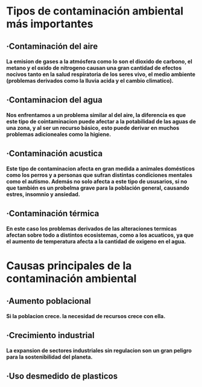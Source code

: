 # Tipos de contaminación ambiental más importantes

## ·Contaminación del aire

#### La emision de gases a la atmósfera como lo son el dioxido de carbono, el metano y el oxido de nitrogeno causan una gran cantidad de efectos nocivos tanto en la salud respiratoria de los seres vivo, el medio ambiente (problemas derivados como la lluvia acida y el cambio climatico).

## ·Contaminacion del agua

#### Nos enfrentamos a un problema similar al del aire, la diferencia es que este tipo de cointaminacion puede afectar a la potabilidad de las aguas de una zona, y al ser un recurso básico, esto puede derivar en muchos problemas adicioneales como la higiene.

## ·Contaminación acustica

#### Este tipo de contaminacion afecta en gran medida a animales domésticos como los perros y a personas que sufran distintas condiciones mentales como el autismo. Además no solo afecta a este tipo de ususarios, si no que también es un probelma grave para la población general, causando estres, insomnio y ansiedad.

## ·Contaminación térmica

#### En este caso los problemas derivados de las alteraciones termicas afectan sobre todo a distintos ecosistemas, como a los acuaticos, ya que el aumento de temperatura afecta a la cantidad de oxigeno en el agua.

# Causas principales de la contaminación ambiental

## ·Aumento poblacional

#### Si la poblacion crece. la necesidad de recursos crece con ella. 

## ·Crecimiento industrial 

#### La expansion de sectores industriales sin regulacion son un gran peligro para la sostenibilidad del planeta.

## ·Uso desmedido de plasticos


